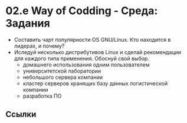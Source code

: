 <!--
File          : 02.e.md

Created       : Sun 09 Aug 2015 23:28:41
Last Modified : Sun 09 Aug 2015 23:55:14
Maintainer    : sharlatan
-->


# 02.e Way of Codding - Среда: Задания #

*   Составить чарт популярности OS GNU/Linux. Кто находится в лидерах, и почему?
*   Иследуй несколько  дистрибутивов Linux и сделай рекомендации для каждого
    типа применения. Обоснуй свой выбор.
    -   домашнего использования одним пользователем
    -   университетской лаборатории
    -   небольшого сервера компании
    -   кластер серверов хранящих базу данных логистической компании
    -   разработка ПО

## Ссылки ##
